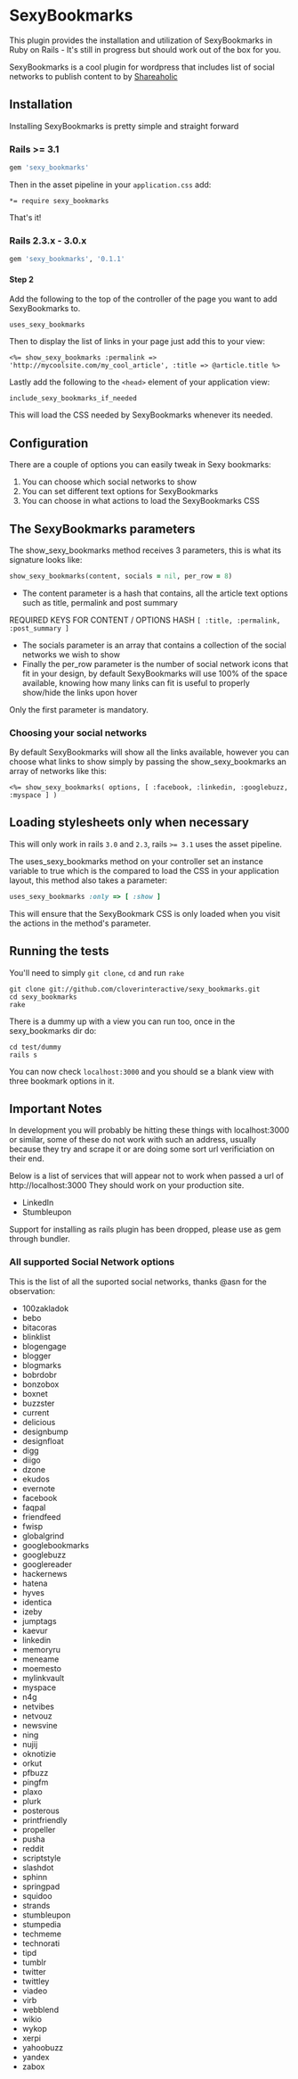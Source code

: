 # SexyBookmarks
This plugin provides the installation and utilization of SexyBookmarks in Ruby on Rails - It's still in progress but should work out of the box for you.

SexyBookmarks is a cool plugin for wordpress that includes list of social networks to publish content to by [Shareaholic](http://sexybookmarks.shareaholic.com/)

## Installation
Installing SexyBookmarks is pretty simple and straight forward

### Rails >= 3.1
```ruby
gem 'sexy_bookmarks'
```

Then in the asset pipeline in your `application.css` add:

```
*= require sexy_bookmarks
```

That's it!

### Rails 2.3.x - 3.0.x
```ruby
gem 'sexy_bookmarks', '0.1.1'
```

#### Step 2
Add the following to the top of the controller of the page you want to add SexyBookmarks to.

`uses_sexy_bookmarks`

Then to display the list of links in your page just add this to your view:

```erb
<%= show_sexy_bookmarks :permalink => 'http://mycoolsite.com/my_cool_article', :title => @article.title %>
```

Lastly add the following to the `<head>` element of your application view:

`include_sexy_bookmarks_if_needed`

This will load the CSS needed by SexyBookmarks whenever its needed.

## Configuration
There are a couple of options you can easily tweak in Sexy bookmarks:

1. You can choose which social networks to show
2. You can set different text options for SexyBookmarks
3. You can choose in what actions to load the SexyBookmarks CSS

## The SexyBookmarks parameters
The show_sexy_bookmarks method receives 3 parameters, this is what its signature looks like:

```ruby
show_sexy_bookmarks(content, socials = nil, per_row = 8)
```

* The content parameter is a hash that contains, all the article text options such as title, permalink and post summary

REQUIRED KEYS FOR CONTENT / OPTIONS HASH
`[ :title, :permalink, :post_summary ]`

* The socials parameter is an array that contains a collection of the social networks we wish to show
* Finally the per_row parameter is the number of social network icons that fit in your design, by default SexyBookmarks will use 100% of the space available, knowing how many links can fit is useful to properly show/hide the links upon hover

Only the first parameter is mandatory.

### Choosing your social networks
By default SexyBookmarks will show all the links available, however you can choose what links to show simply by passing the show_sexy_bookmarks an array of networks like this:

```erb
<%= show_sexy_bookmarks( options, [ :facebook, :linkedin, :googlebuzz, :myspace ] )
```

## Loading stylesheets only when necessary
This will only work in rails `3.0` and `2.3`, rails `>= 3.1` uses the asset pipeline.

The uses_sexy_bookmarks method on your controller set an instance variable to true which is the compared to load the CSS in your application layout, this method also takes a parameter:

```ruby
uses_sexy_bookmarks :only => [ :show ]
```

This will ensure that the SexyBookmark CSS is only loaded when you visit the actions in the method's parameter.

## Running the tests

You'll need to simply `git clone`, `cd` and run `rake`

```
git clone git://github.com/cloverinteractive/sexy_bookmarks.git
cd sexy_bookmarks
rake
```

There is a dummy up with a view you can run too, once in the sexy_bookmarks dir do:

```
cd test/dummy
rails s
```

You can now check `localhost:3000` and you should se a blank view with three bookmark options in it.

## Important Notes

In development you will probably be hitting these things with localhost:3000 or similar, some of these do not work with such an address, usually because they try and scrape it or are doing some sort url verificiation on their end.

Below is a list of services that will appear not to work when passed a url of http://localhost:3000  They should work on your production site.

* LinkedIn
* Stumbleupon

Support for installing as rails plugin has been dropped, please use as gem through bundler.

### All supported Social Network options

This is the list of all the suported social networks, thanks @asn for the observation:

* 100zakladok
* bebo
* bitacoras
* blinklist
* blogengage
* blogger
* blogmarks
* bobrdobr
* bonzobox
* boxnet
* buzzster
* current
* delicious
* designbump
* designfloat
* digg
* diigo
* dzone
* ekudos
* evernote
* facebook
* faqpal
* friendfeed
* fwisp
* globalgrind
* googlebookmarks
* googlebuzz
* googlereader
* hackernews
* hatena
* hyves
* identica
* izeby
* jumptags
* kaevur
* linkedin
* memoryru
* meneame
* moemesto
* mylinkvault
* myspace
* n4g
* netvibes
* netvouz
* newsvine
* ning
* nujij
* oknotizie
* orkut
* pfbuzz
* pingfm
* plaxo
* plurk
* posterous
* printfriendly
* propeller
* pusha
* reddit
* scriptstyle
* slashdot
* sphinn
* springpad
* squidoo
* strands
* stumbleupon
* stumpedia
* techmeme
* technorati
* tipd
* tumblr
* twitter
* twittley
* viadeo
* virb
* webblend
* wikio
* wykop
* xerpi
* yahoobuzz
* yandex
* zabox
